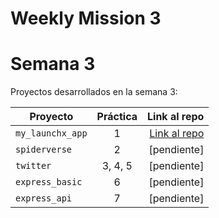 # Weekly Mission 3
# Semana 3 

Proyectos desarrollados en la semana 3:

| Proyecto | Práctica | Link al repo |
| ------------- |:-------------:| -----:|
|`my_launchx_app`|1|[Link al repo](https://github.com/RobertoSH21/primerejercicio)|
|`spiderverse`|2|[pendiente]|
|`twitter`|3, 4, 5|[pendiente]|
|`express_basic`|6|[pendiente]|
|`express_api`|7|[pendiente]|
